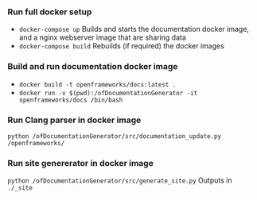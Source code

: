 ### Run full docker setup
- ```docker-compose up``` Builds and starts the documentation docker image, and a nginx webserver image that are sharing data
- `docker-compose build` Rebuilds (if required) the docker images


### Build and run documentation docker image
- ```docker build -t openframeworks/docs:latest .```
- ```docker run -v $(pwd):/ofDocumentationGenerator -it openframeworks/docs /bin/bash```

### Run Clang parser in docker image
```python /ofDocumentationGenerator/src/documentation_update.py /openframeworks/```

### Run site genererator in docker image
```python /ofDocumentationGenerator/src/generate_site.py``` Outputs in `./_site`
